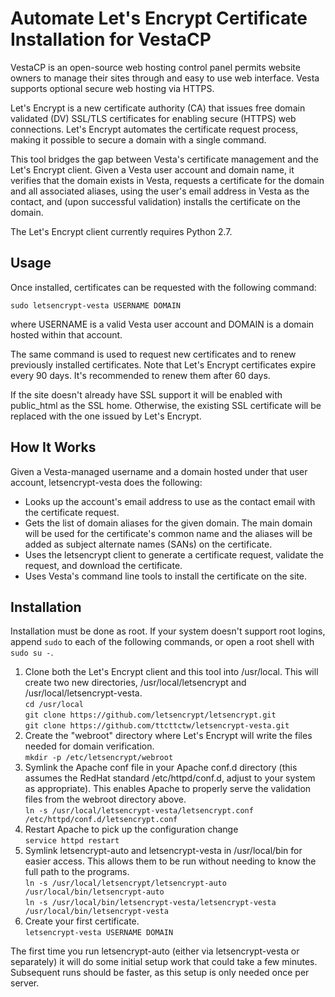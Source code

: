 Automate Let's Encrypt Certificate Installation for VestaCP
===========================================================

VestaCP is an open-source web hosting control panel permits website owners to manage their sites through
and easy to use web interface.  Vesta supports optional secure web hosting via HTTPS.

Let's Encrypt is a new certificate authority (CA) that issues free domain validated (DV) SSL/TLS
certificates for enabling secure (HTTPS) web connections. Let's Encrypt automates the certificate request
process, making it possible to secure a domain with a single command.

This tool bridges the gap between Vesta's certificate management and the Let's Encrypt client.  Given a
Vesta user account and domain name, it verifies that the domain exists in Vesta, requests a certificate
for the domain and all associated aliases, using the user's email address in Vesta as the contact, and
(upon successful validation) installs the certificate on the domain.

The Let's Encrypt client currently requires Python 2.7.

Usage
-----

Once installed, certificates can be requested with the following command:

    sudo letsencrypt-vesta USERNAME DOMAIN

where USERNAME is a valid Vesta user account and DOMAIN is a domain hosted within that account.

The same command is used to request new certificates and to renew previously installed certificates.
Note that Let's Encrypt certificates expire every 90 days.  It's recommended to renew them after
60 days.

If the site doesn't already have SSL support it will be enabled with public_html as the SSL home.
Otherwise, the existing SSL certificate will be replaced with the one issued by Let's Encrypt. 

How It Works
------------

Given a Vesta-managed username and a domain hosted under that user account, letsencrypt-vesta does the following:

* Looks up the account's email address to use as the contact email with the certificate request.
* Gets the list of domain aliases for the given domain.  The main domain will be used for the certificate's common name and the aliases will be added as subject alternate names (SANs) on the certificate.
* Uses the letsencrypt client to generate a certificate request, validate the request, and download the certificate.
* Uses Vesta's command line tools to install the certificate on the site.

Installation
------------

Installation must be done as root.  If your system doesn't support root logins, append `sudo` to each
of the following commands, or open a root shell with `sudo su -`.

1. Clone both the Let's Encrypt client and this tool into /usr/local.  This will create two new directories, /usr/local/letsencrypt and /usr/local/letsencrypt-vesta.  
    `cd /usr/local`  
    `git clone https://github.com/letsencrypt/letsencrypt.git`  
    `git clone https://github.com/ttcttctw/letsencrypt-vesta.git`
2. Create the "webroot" directory where Let's Encrypt will write the files needed for domain verification.  
    `mkdir -p /etc/letsencrypt/webroot`
3. Symlink the Apache conf file in your Apache conf.d directory (this assumes the RedHat standard /etc/httpd/conf.d, adjust to your system as appropriate). This enables Apache to properly serve the validation files from the webroot directory above.  
    `ln -s /usr/local/letsencrypt-vesta/letsencrypt.conf /etc/httpd/conf.d/letsencrypt.conf`
4. Restart Apache to pick up the configuration change  
    `service httpd restart`
5. Symlink letsencrypt-auto and letsencrypt-vesta in /usr/local/bin for easier access.  This allows them to be run without needing to know the full path to the programs.  
    `ln -s /usr/local/letsencrypt/letsencrypt-auto /usr/local/bin/letsencrypt-auto`  
    `ln -s /usr/local/bin/letsencrypt-vesta/letsencrypt-vesta /usr/local/bin/letsencrypt-vesta`
6. Create your first certificate.  
    `letsencrypt-vesta USERNAME DOMAIN`

The first time you run letsencrypt-auto (either via letsencrypt-vesta or separately) it will do some initial setup work that could take a few minutes.  Subsequent runs should be faster, as this setup is only needed once per server.
